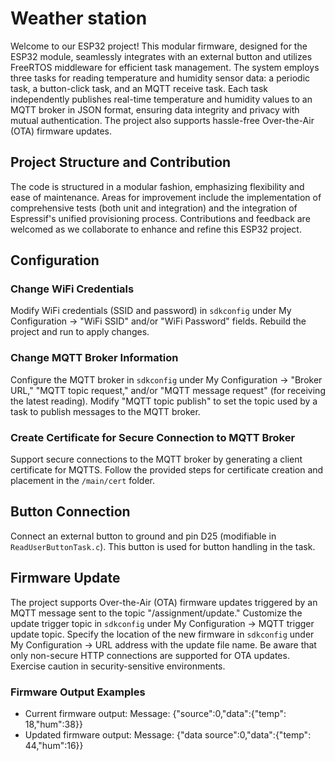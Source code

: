 # Weather station

Welcome to our ESP32 project! This modular firmware, designed for the ESP32 module, seamlessly integrates with an external button and utilizes FreeRTOS middleware for efficient task management. 
The system employs three tasks for reading temperature and humidity sensor data: a periodic task, a button-click task, and an MQTT receive task. Each task independently publishes real-time temperature and 
humidity values to an MQTT broker in JSON format, ensuring data integrity and privacy with mutual authentication. The project also supports hassle-free Over-the-Air (OTA) firmware updates.

## Project Structure and Contribution

The code is structured in a modular fashion, emphasizing flexibility and ease of maintenance. Areas for improvement include the implementation of comprehensive tests (both unit and integration) and
 the integration of Espressif's unified provisioning process. Contributions and feedback are welcomed as we collaborate to enhance and refine this ESP32 project.

## Configuration

### Change WiFi Credentials

Modify WiFi credentials (SSID and password) in `sdkconfig` under My Configuration -> "WiFi SSID" and/or "WiFi Password" fields. Rebuild the project and run to apply changes.

### Change MQTT Broker Information

Configure the MQTT broker in `sdkconfig` under My Configuration -> "Broker URL," "MQTT topic request," and/or "MQTT message request" (for receiving the latest reading). Modify "MQTT topic publish" 
to set the topic used by a task to publish messages to the MQTT broker.

### Create Certificate for Secure Connection to MQTT Broker

Support secure connections to the MQTT broker by generating a client certificate for MQTTS. Follow the provided steps for certificate creation and placement in the `/main/cert` folder.

## Button Connection

Connect an external button to ground and pin D25 (modifiable in `ReadUserButtonTask.c`). This button is used for button handling in the task.

## Firmware Update

The project supports Over-the-Air (OTA) firmware updates triggered by an MQTT message sent to the topic "/assignment/update." Customize the update trigger topic in `sdkconfig` under 
My Configuration -> MQTT trigger update topic. Specify the location of the new firmware in `sdkconfig` under My Configuration -> URL address with the update file name. Be aware that 
only non-secure HTTP connections are supported for OTA updates. Exercise caution in security-sensitive environments.

### Firmware Output Examples
- Current firmware output: Message: {"source":0,"data":{"temp": 18,"hum":38}}
- Updated firmware output: Message: {"data source":0,"data":{"temp": 44,"hum":16}}
